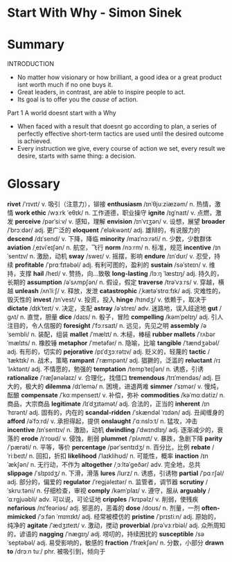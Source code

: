 # Start With Why - Simon Sinek

# Summary

INTRODUCTION
- No matter how visionary or how brilliant, a good idea or a great product isnt worth much if no one buys it.
- Great leaders, in contrast, are able to inspire people to act.
- Its goal is to offer you the *cause* of action.

Part 1 A world doesnt start with a Why
- When faced with a result that doesnt go according to plan, a series of perfectly effective short-term tactics are used until the desired outcome is achieved.
- Every instruction we give, every course of action we set, every result we desire, starts with same thing: a decision.


# Glossary

**rivet** /ˈrɪvɪt/ v. 吸引（注意力），铆接
**enthusiasm** /ɪnˈθjuːziæzəm/ n. 热情，激情
**work ethic** /wɜːrk ˈeθɪk/ n. 工作道德，职业操守
**ignite** /ɪɡˈnaɪt/ v. 点燃，激发
**perceive** /pərˈsiːv/ v. 感知，理解
**envision** /ɪnˈvɪʒən/ v. 设想，展望
**broader** /ˈbrɔːdər/ adj. 更广泛的
**eloquent** /ˈeləkwənt/ adj. 雄辩的，有说服力的
**descend** /dɪˈsend/ v. 下降，降临
**minority** /maɪˈnɔːrəti/ n. 少数，少数群体
**aviation** /ˌeɪviˈeɪʃən/ n. 航空，飞行
**norm** /nɔːrm/ n. 标准，规范
**incentive** /ɪnˈsentɪv/ n. 激励，动机
**sway** /sweɪ/ v. 摇摆，影响
**endure** /ɪnˈdʊr/ v. 忍受，持续
**profitable** /ˈprɑːfɪtəbəl/ adj. 有利可图的，盈利的
**sustain** /səˈsteɪn/ v. 维持，支撑
**hail** /heɪl/ v. 赞扬，向...致敬
**long-lasting** /lɔːŋ ˈlæstɪŋ/ adj. 持久的，长期的
**assumption** /əˈsʌmpʃən/ n. 假设，假定
**traverse** /trəˈvɜːrs/ v. 穿越，横越
**unleash** /ʌnˈliːʃ/ v. 释放，发泄
**catastrophic** /ˌkætəˈstrɑːfɪk/ adj. 灾难性的，毁灭性的
**invest** /ɪnˈvest/ v. 投资，投入
**hinge** /hɪndʒ/ v. 依赖于，取决于
**dictate** /dɪkˈteɪt/ v. 决定，支配
**astray** /əˈstreɪ/ adv. 迷路地，误入歧途地
**gut** /ɡʌt/ n. 直觉，胆量
**dice** /daɪs/ n. 骰子，冒险
**compelling** /kəmˈpelɪŋ/ adj. 引人注目的，令人信服的
**foresight** /ˈfɔːrsaɪt/ n. 远见，先见之明
**assembly** /əˈsembli/ n. 装配，组装
**mallet** /ˈmælɪt/ n. 木槌，棒槌
**rubber mallets** /ˈrʌbər ˈmælɪts/ n. 橡胶锤
**metaphor** /ˈmetəfər/ n. 隐喻，比喻
**tangible** /ˈtændʒəbəl/ adj. 有形的，切实的
**pejorative** /pɪˈdʒɔːrətɪv/ adj. 贬义的，轻蔑的
**tactic** /ˈtæktɪk/ n. 战术，策略
**rampant** /ˈræmpənt/ adj. 猖獗的，泛滥的
**reluctant** /rɪˈlʌktənt/ adj. 不情愿的，勉强的
**temptation** /tempˈteɪʃən/ n. 诱惑，引诱
**rationalize** /ˈræʃənəlaɪz/ v. 合理化，找借口
**tremendous** /trɪˈmendəs/ adj. 巨大的，极大的
**dilemma** /dɪˈlemə/ n. 困境，进退两难
**simmer** /ˈsɪmər/ v. 慢炖，酝酿
**compensate** /ˈkɑːmpenseɪt/ v. 补偿，弥补
**commodities** /kəˈmɑːdətiz/ n. 商品，大宗商品
**legitimate** /lɪˈdʒɪtəmət/ adj. 合法的，正当的
**inherent** /ɪnˈhɪrənt/ adj. 固有的，内在的
**scandal-ridden** /ˈskændəl ˈrɪdən/ adj. 丑闻缠身的
**afford** /əˈfɔːrd/ v. 承担得起，提供
**onslaught** /ˈɑːnslɔːt/ n. 猛攻，冲击
**incentive** /ɪnˈsentɪv/ n. 激励，动机
**dwindling** /ˈdwɪndlɪŋ/ adj. 逐渐减少的，衰落的
**erode** /ɪˈroʊd/ v. 侵蚀，削弱
**plummet** /ˈplʌmɪt/ v. 暴跌，急剧下降
**parity** /ˈpærəti/ n. 平等，等价
**percentage** /pərˈsentɪdʒ/ n. 百分比，比例
**rebate** /ˈriːbeɪt/ n. 回扣，折扣
**likelihood** /ˈlaɪklihʊd/ n. 可能性，概率
**inaction** /ɪnˈækʃən/ n. 无行动，不作为
**altogether** /ˌɔːltəˈɡeðər/ adv. 完全地，总共
**slippage** /ˈslɪpɪdʒ/ n. 下滑，滑落
**lures** /lʊrz/ n. 诱惑，引诱物
**partial** /ˈpɑːrʃəl/ adj. 部分的，偏爱的
**regulator** /ˈreɡjəleɪtər/ n. 监管者，调节器
**scrutiny** /ˈskruːtəni/ n. 仔细检查，审视
**comply** /kəmˈplaɪ/ v. 遵守，服从
**arguably** /ˈɑːrɡjuəbli/ adv. 可以说，可论证地
**cripples** /ˈkrɪpəlz/ v. 削弱，使残疾
**nefarious** /nɪˈfeəriəs/ adj. 邪恶的，恶毒的
**dose** /doʊs/ n. 剂量，一剂
**often-mimicked** /ˈɔːfən ˈmɪmɪkt/ adj. 经常被模仿的
**pristine** /ˈprɪstiːn/ adj. 原始的，纯净的
**agitate** /ˈædʒɪteɪt/ v. 激动，搅动
**proverbial** /prəˈvɜːrbiəl/ adj. 众所周知的，谚语的
**nagging** /ˈnæɡɪŋ/ adj. 唠叨的，持续困扰的
**susceptible** /səˈseptəbəl/ adj. 易受影响的，敏感的
**fraction** /ˈfrækʃən/ n. 分数，小部分
**drawn to** /drɔːn tuː/ phr. 被吸引到，倾向于






